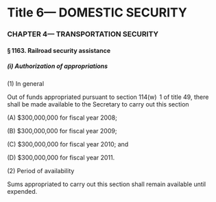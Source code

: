 
# Title 6— DOMESTIC SECURITY
### CHAPTER 4— TRANSPORTATION SECURITY
#### § 1163. Railroad security assistance
##### (i) Authorization of appropriations

(1) In general

Out of funds appropriated pursuant to section 114(w)  1 of title 49, there shall be made available to the Secretary to carry out this section

(A) $300,000,000 for fiscal year 2008;

(B) $300,000,000 for fiscal year 2009;

(C) $300,000,000 for fiscal year 2010; and

(D) $300,000,000 for fiscal year 2011.

(2) Period of availability

Sums appropriated to carry out this section shall remain available until expended.
